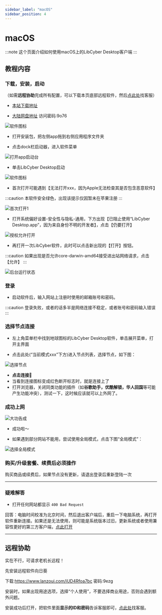 ```yaml
---
sidebar_label: "macOS"
sidebar_position: 4
---
```

# macOS

:::note
这个页面介绍如何使用macOS上的LibCyber Desktop客户端
:::

## 教程内容

### 下载，安装，启动

（如需**远程协助**完成所有配置，可以下载本页底部远程软件，然后[点此处](https://go.crisp.chat/chat/embed/?website_id=9bf1c6d9-b23b-4b0c-95aa-fbeac29d2be6)找客服）

- [本站下载地址](https://panel.libcyber.xyz/clients/LibCyber-V1.2.5.dmg) 

- [大陆网盘地址](https://wwi.lanzoui.com/iJyuyvu546b) 访问密码:9o76

![软件图标][dmg-icon]

- 打开安装包，把左侧app拖到右侧应用程序文件夹

- 点击dock栏启动器，进入软件菜单

![打开app启动台][launchpad]

- 单击LibCyber Desktop启动

![软件图标][app-icon]

- 首次打开可能遇到【无法打开xxx，因为Apple无法检查其是否包含恶意软件】

:::caution
本软件安全绿色，出现该提示仅因暂未在苹果注册
:::

![首次打开1][first-launch-1]

- 打开系统偏好设置-安全性与隐私-通用，下方出现【已阻止使用“LibCyber Desktop.app”，因为来自身份不明的开发者】，点击【仍要打开】

![授权允许打开][authorize]

- 再打开一次LibCyber软件，此时可以点击新出现的【打开】按钮。

:::caution
如果出现是否允许core-darwin-amd64接受进出站网络请求，点击【允许】
:::


![后台运行状态][running]

### 登录

- 启动软件后，输入网站上注册时使用的邮箱账号和密码。

:::caution
登录失败，或者的话多半是网络连接不稳定，或者账号和密码输入错误
:::

### 选择节点连接

- 左上角菜单栏中找到地球图标的LibCyber Desktop软件，单击展开菜单，打开主界面

- 点击此处(“当前模式xxx”下方)进入节点列表，选择节点，如下图：

![选择节点][select-node]

- **点击连接**🚀
- 当看到连接图标变成红色断开标志时，就是连接上了
- 打开浏览器，关闭同类功能的插件（如**谷歌助手，优酷解锁，华人回国**等可能产生功能冲突），测试一下，这时候应该就可以上外网了。


### 成功上网

![大功告成][success]

- 成功啦～

- 如果遇到部分网站不能用，尝试使用全局模式，点击下图“全局模式”：

![选择全局模式][all-proxy]


### 购买/升级套餐、续费后必须操作

购买商品或续费后，如果节点没有更新，请退出登录后重新登陆一次

---
### 疑难解答

- 打开任何网站都显示 `400 Bad Request`

回答：电脑时间校准为北京时间，然后退出客户端后，重启一下电脑系统，再打开软件重新连接。如果还是无法使用，则可能是系统版本过旧，更新系统或者使用兼容性更好的第三方客户端，[点此打开](../quan-ping-tai-shi-yong-jiao-cheng-1/macos.md)

---

## 远程协助

实在不行，可请求老机长远程！

先安装远程软件向日葵

下载:https://www.lanzoui.com/iUD4Rfoa7bc 密码:9ezg

安装时，如果出现用途选项，选择“个人使用”，不要选择商业用途，否则会遇到额外问题。

安装成功后打开，把软件里面**显示的ID和密码**告诉客服即可，[点此处](https://go.crisp.chat/chat/embed/?website_id=9bf1c6d9-b23b-4b0c-95aa-fbeac29d2be6)找客服。


[dmg-icon]: https://cdn.jsdelivr.net/gh/LibCyber/docs-cdn@v1.0.1/assets/pirate-macos/dmg-icon.jpg "安装包"
[install]: https://cdn.jsdelivr.net/gh/LibCyber/docs-cdn@v1.0.1/assets/pirate-macos/install.jpg "拖入应用程序文件夹安装"
[launchpad]: https://cdn.jsdelivr.net/gh/LibCyber/docs-cdn@v1.0.1/assets/pirate-macos/launchpad.jpg "打开app启动台"
[app-icon]: https://cdn.jsdelivr.net/gh/LibCyber/docs-cdn@v1.0.1/assets/pirate-macos/app-icon.jpg "软件图标"
[first-launch-1]: https://cdn.jsdelivr.net/gh/LibCyber/docs-cdn@v1.0.1/assets/pirate-macos/first-launch-1.jpg "首次启动提示1"
[authorize]: https://cdn.jsdelivr.net/gh/LibCyber/docs-cdn@v1.0.1/assets/pirate-macos/authorize.jpg "初次使用授权"
[first-launch-2]: https://cdn.jsdelivr.net/gh/LibCyber/docs-cdn@v1.0.1/assets/pirate-macos/first-launch-2.jpg "首次启动提示2"
[running]: https://cdn.jsdelivr.net/gh/LibCyber/docs-cdn@v1.0.1/assets/pirate-macos/running.jpg "后台运行状态"
[select-node]: https://cdn.jsdelivr.net/gh/LibCyber/docs-cdn@v1.0.1/assets/pirate-macos/select-node.jpg "选择节点"
[all-proxy]: https://cdn.jsdelivr.net/gh/LibCyber/docs-cdn@v1.0.1/assets/pirate-macos/all-proxy.jpg "选择全局模式"
[success]: https://cdn.jsdelivr.net/gh/LibCyber/docs-cdn@v1.0.1/assets/pirate-macos/success.jpg "大功告成"